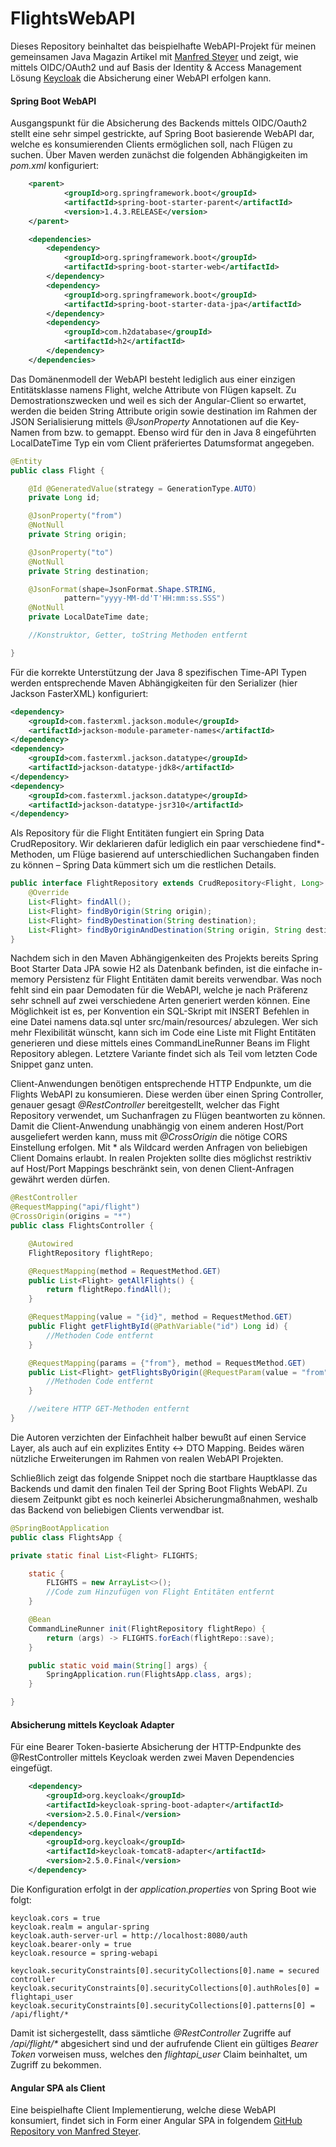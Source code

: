 # FlightsWebAPI
Dieses Repository beinhaltet das beispielhafte WebAPI-Projekt für meinen gemeinsamen Java Magazin Artikel mit [Manfred Steyer](https://www.softwarearchitekt.at/) und zeigt, wie mittels OIDC/OAuth2 und auf Basis der Identity & Access Management Lösung [Keycloak](http://www.keycloak.org/) die Absicherung einer WebAPI erfolgen kann.

#### Spring Boot WebAPI 
Ausgangspunkt für die Absicherung des Backends mittels OIDC/Oauth2 stellt eine sehr simpel gestrickte, auf Spring Boot basierende WebAPI dar, welche es konsumierenden Clients ermöglichen soll, nach Flügen zu suchen. Über Maven werden zunächst die folgenden Abhängigkeiten im *pom.xml* konfiguriert:

```xml
    <parent>
            <groupId>org.springframework.boot</groupId>
            <artifactId>spring-boot-starter-parent</artifactId>
            <version>1.4.3.RELEASE</version>
    </parent>

    <dependencies>
        <dependency>
            <groupId>org.springframework.boot</groupId>
            <artifactId>spring-boot-starter-web</artifactId>
        </dependency>
        <dependency>
            <groupId>org.springframework.boot</groupId>
            <artifactId>spring-boot-starter-data-jpa</artifactId>
        </dependency>
        <dependency>
            <groupId>com.h2database</groupId>
            <artifactId>h2</artifactId>
        </dependency>
    </dependencies>
```


Das Domänenmodell der WebAPI besteht lediglich aus einer einzigen Entitätsklasse namens Flight, welche Attribute von Flügen kapselt. Zu Demostrationszwecken und weil es sich der Angular-Client so erwartet, werden die beiden String Attribute origin sowie destination im Rahmen der JSON Serialisierung mittels *@JsonProperty* Annotationen auf die Key-Namen from bzw. to gemappt. Ebenso wird für den in Java 8 eingeführten LocalDateTime Typ ein vom Client präferiertes Datumsformat angegeben.

```java
@Entity
public class Flight {

    @Id @GeneratedValue(strategy = GenerationType.AUTO)
    private Long id;

    @JsonProperty("from")
    @NotNull
    private String origin;

    @JsonProperty("to")
    @NotNull
    private String destination;

    @JsonFormat(shape=JsonFormat.Shape.STRING,
            pattern="yyyy-MM-dd'T'HH:mm:ss.SSS")
    @NotNull
    private LocalDateTime date;

    //Konstruktor, Getter, toString Methoden entfernt

}
```
Für die korrekte Unterstützung der Java 8 spezifischen Time-API Typen werden entsprechende Maven Abhängigkeiten für den Serializer (hier Jackson FasterXML) konfiguriert:

```xml
<dependency>
    <groupId>com.fasterxml.jackson.module</groupId>
    <artifactId>jackson-module-parameter-names</artifactId>
</dependency>
<dependency>
    <groupId>com.fasterxml.jackson.datatype</groupId>
    <artifactId>jackson-datatype-jdk8</artifactId>
</dependency>
<dependency>
    <groupId>com.fasterxml.jackson.datatype</groupId>
    <artifactId>jackson-datatype-jsr310</artifactId>
</dependency>
```

Als Repository für die Flight Entitäten fungiert ein Spring Data CrudRepository. Wir deklarieren dafür lediglich ein paar verschiedene find*-Methoden, um Flüge basierend auf unterschiedlichen Suchangaben finden zu können – Spring Data kümmert sich um die restlichen Details.

```java
public interface FlightRepository extends CrudRepository<Flight, Long> {
    @Override
    List<Flight> findAll();
    List<Flight> findByOrigin(String origin);
    List<Flight> findByDestination(String destination);
    List<Flight> findByOriginAndDestination(String origin, String destination);
}
```

Nachdem sich in den Maven Abhängigenkeiten des Projekts bereits Spring Boot Starter Data JPA sowie H2 als Datenbank befinden, ist die einfache in-memory Persistenz für Flight Entitäten damit bereits verwendbar. Was noch fehlt sind ein paar Demodaten für die WebAPI, welche je nach Präferenz sehr schnell auf zwei verschiedene Arten generiert werden können. Eine Möglichkeit ist es, per Konvention ein SQL-Skript mit INSERT Befehlen in eine Datei namens data.sql unter src/main/resources/ abzulegen. Wer sich mehr Flexibilität wünscht, kann sich im Code eine Liste mit Flight Entitäten generieren und diese mittels eines CommandLineRunner Beans im Flight Repository ablegen. Letztere Variante findet sich als Teil vom letzten Code Snippet ganz unten.

Client-Anwendungen benötigen entsprechende HTTP Endpunkte, um die Flights WebAPI zu konsumieren. Diese werden über einen Spring Controller, genauer gesagt *@RestController* bereitgestellt, welcher das Fight Repository verwendet, um Suchanfragen zu Flügen beantworten zu können. Damit die Client-Anwendung unabhängig von einem anderen Host/Port ausgeliefert werden kann, muss mit *@CrossOrigin* die nötige CORS Einstellung erfolgen. Mit * als Wildcard werden Anfragen von beliebigen Client Domains erlaubt. In realen Projekten sollte dies möglichst restriktiv auf Host/Port Mappings beschränkt sein, von denen Client-Anfragen gewährt werden dürfen.

```java
@RestController
@RequestMapping("api/flight")
@CrossOrigin(origins = "*")
public class FlightsController {

    @Autowired
    FlightRepository flightRepo;

    @RequestMapping(method = RequestMethod.GET)
    public List<Flight> getAllFlights() {
        return flightRepo.findAll();
    }

    @RequestMapping(value = "{id}", method = RequestMethod.GET)
    public Flight getFlightById(@PathVariable("id") Long id) {
        //Methoden Code entfernt
    }

    @RequestMapping(params = {"from"}, method = RequestMethod.GET)
    public List<Flight> getFlightsByOrigin(@RequestParam(value = "from", required = false, defaultValue = "") String from) {
        //Methoden Code entfernt
    }

    //weitere HTTP GET-Methoden entfernt
}
```

Die Autoren verzichten der Einfachheit halber bewußt auf einen Service Layer, als auch auf ein explizites Entity <-> DTO Mapping. Beides wären nützliche Erweiterungen im Rahmen von realen WebAPI Projekten.

Schließlich zeigt das folgende Snippet noch die startbare Hauptklasse das Backends und damit den finalen Teil der Spring Boot Flights WebAPI. Zu diesem Zeitpunkt gibt es noch keinerlei Absicherungmaßnahmen, weshalb das Backend von beliebigen Clients verwendbar ist.

```java
@SpringBootApplication
public class FlightsApp {

private static final List<Flight> FLIGHTS;

    static {
        FLIGHTS = new ArrayList<>();
        //Code zum Hinzufügen von Flight Entitäten entfernt
    }

    @Bean
    CommandLineRunner init(FlightRepository flightRepo) {
        return (args) -> FLIGHTS.forEach(flightRepo::save);
    }

    public static void main(String[] args) {
        SpringApplication.run(FlightsApp.class, args);
    }

}
```
#### Absicherung mittels Keycloak Adapter
Für eine Bearer Token-basierte Absicherung der HTTP-Endpunkte des @RestController mittels Keycloak werden zwei Maven Dependencies eingefügt.

```xml
    <dependency>
        <groupId>org.keycloak</groupId>
        <artifactId>keycloak-spring-boot-adapter</artifactId>
        <version>2.5.0.Final</version>
    </dependency>
    <dependency>
        <groupId>org.keycloak</groupId>
        <artifactId>keycloak-tomcat8-adapter</artifactId>
        <version>2.5.0.Final</version>
    </dependency>
```

Die Konfiguration erfolgt in der *application.properties* von Spring Boot wie folgt:

```properties
keycloak.cors = true
keycloak.realm = angular-spring
keycloak.auth-server-url = http://localhost:8080/auth
keycloak.bearer-only = true
keycloak.resource = spring-webapi

keycloak.securityConstraints[0].securityCollections[0].name = secured controller
keycloak.securityConstraints[0].securityCollections[0].authRoles[0] = flightapi_user
keycloak.securityConstraints[0].securityCollections[0].patterns[0] = /api/flight/*
```
Damit ist sichergestellt, dass sämtliche *@RestController* Zugriffe auf _/api/flight/*_ abgesichert sind und der aufrufende Client ein gültiges *Bearer Token* vorweisen muss, welches den *flightapi_user* Claim beinhaltet, um Zugriff zu bekommen.  

#### Angular SPA als Client
Eine beispielhafte Client Implementierung, welche diese WebAPI konsumiert, findet sich in Form einer Angular SPA in folgendem [GitHub Repository von Manfred Steyer](https://github.com/manfredsteyer/angular-oauth2-oidc-sample).
